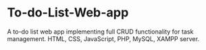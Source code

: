 # To-do-List-Web-app
A to-do list web app implementing full CRUD functionality for task management. HTML, CSS, JavaScript, PHP, MySQL, XAMPP server.
